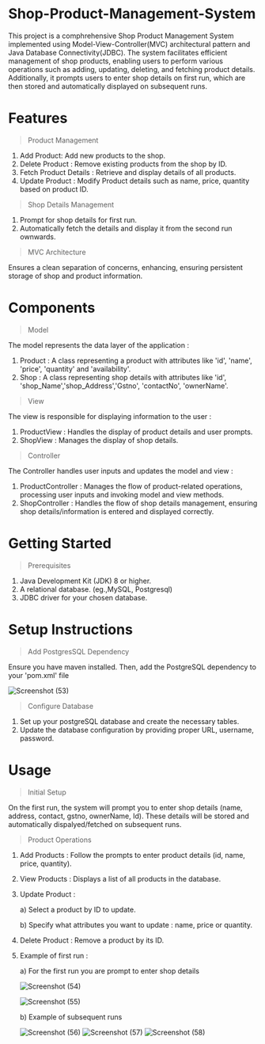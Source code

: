 # Shop-Product-Management-System
This project is a comphrehensive Shop Product Management System implemented using Model-View-Controller(MVC) architectural pattern and Java Database Connectivity(JDBC). The system facilitates efficient management of shop products, enabling users to perform various operations such as adding, updating, deleting, and fetching product details. Additionally, it prompts users to enter shop details on first run, which are then stored and automatically displayed on subsequent runs.
# Features
> Product Management

1. Add Product: Add new products to the shop.
2. Delete Product : Remove existing products from the shop by ID.
3. Fetch Product Details : Retrieve and display details of all products.
4. Update Product : Modify Product details such as name, price, quantity based on product ID.

> Shop Details Management

1. Prompt for shop details for first run.
2. Automatically fetch the details and display it from the second run ownwards.

> MVC Architecture

Ensures a clean separation of concerns, enhancing, ensuring persistent storage of shop and product information.
# Components
> Model

The model represents the data layer of the application :

1. Product : A class representing a product with attributes like 'id', 'name', 'price', 'quantity' and 'availability'.
2. Shop : A class representing shop details with attributes like 'id', 'shop_Name','shop_Address','Gstno', 'contactNo', 'ownerName'.
> View

The view is responsible for displaying information to the user :

1. ProductView : Handles the display of product details and user prompts.
2. ShopView : Manages the display of shop details.
> Controller

The Controller handles user inputs and updates the model and view :

1. ProductController : Manages the flow of product-related operations, processing user inputs and invoking model and view methods.
2. ShopController : Handles the flow of shop details management, ensuring shop details/information is entered and displayed correctly.
# Getting Started
> Prerequisites
1. Java Development Kit (JDK) 8 or higher.
2. A relational database. (eg.,MySQL, Postgresql)
3. JDBC driver for your chosen database.
# Setup Instructions
> Add PostgresSQL Dependency

Ensure you have maven installed. Then, add the PostgreSQL dependency to your 'pom.xml' file

![Screenshot (53)](https://github.com/user-attachments/assets/2f8dac30-b3fa-4b31-b6ee-e984f0f3987a)
> Configure Database

1. Set up your postgreSQL database and create the necessary tables.
2. Update the database configuration by providing proper URL, username, password.
# Usage
> Initial Setup

On the first run, the system will prompt you to enter shop details (name, address, contact, gstno, ownerName, Id). These details will be stored and automatically dispalyed/fetched on subsequent runs.
> Product Operations

1. Add Products : Follow the prompts to enter product details (id, name, price, quantity).
2. View Products : Displays a list of all products in the database.
3. Update Product :
   
   a) Select a product by ID to update.
   
   b) Specify what attributes you want to update : name, price or quantity.
4. Delete Product : Remove a product by its ID.
5. Example of first run :

   a) For the first run you are prompt to enter shop details

   ![Screenshot (54)](https://github.com/user-attachments/assets/f0013d0a-57f2-4a50-b602-d3f65f515d42)

   ![Screenshot (55)](https://github.com/user-attachments/assets/f3f0de68-b1f6-458c-adcc-82a03c630e0e)

   b) Example of subsequent runs

   ![Screenshot (56)](https://github.com/user-attachments/assets/1cd3cb53-3924-4743-bf3d-03568abe7fd8)
   ![Screenshot (57)](https://github.com/user-attachments/assets/d5a76a2d-7dbf-4793-b3e5-5571934860a1)
   ![Screenshot (58)](https://github.com/user-attachments/assets/01f6b52f-0d67-4797-a1c9-7056577ada83)
